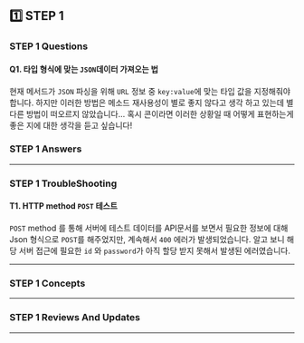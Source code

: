 ## 1️⃣ STEP 1

### STEP 1 Questions 

#### Q1. 타입 형식에 맞는 `JSON`데이터 가져오는 법
현재 메서드가 `JSON` 파싱을 위해 `URL` 정보 중 `key:value`에 맞는 타입 값을 지정해줘야 합니다. 하지만 이러한 방법은 메소드 재사용성이 별로 좋지 않다고 생각 하고 있는데 별다른 방법이 떠오르지 않았습니다... 혹시 콘이라면 이러한 상황일 때 어떻게 표현하는게 좋은 지에 대한 생각을 듣고 싶습니다!
    
### STEP 1 Answers 


---
### STEP 1 TroubleShooting
    
#### T1. HTTP method `POST` 테스트
`POST` method 를 통해 서버에 테스트 데이터를 API문서를 보면서 필요한 정보에 대해 Json 형식으로 `POST`를 해주었지만, 계속해서 `400` 에러가 발생되었습니다. 알고 보니 해당 서버 접근에 필요한 `id` 와 `password`가 아직 할당 받지 못해서 발생된 에러였습니다. 
    
---
    
### STEP 1 Concepts

    
---
### STEP 1 Reviews And Updates
    

---
